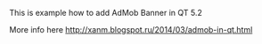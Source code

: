 This is example how to add AdMob Banner in QT 5.2

More info here
http://xanm.blogspot.ru/2014/03/admob-in-qt.html
